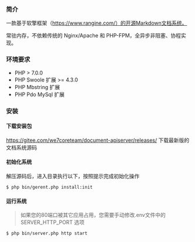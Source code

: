 ### 简介

一款基于软擎框架（https://www.rangine.com/）的开源Markdown文档系统。

常驻内存，不依赖传统的 Nginx/Apache 和 PHP-FPM，全异步非阻塞、协程实现。

### 环境要求

  * PHP > 7.0.0
  * PHP Swoole 扩展 >= 4.3.0
  * PHP Mbstring 扩展
  * PHP Pdo MySql 扩展

### 安装

#### 下载安装包

https://gitee.com/we7coreteam/document-apiserver/releases/ 下载最新版的文档系统源码

#### 初始化系统

解压源码后，进入目录执行以下，按照提示完成初始化操作

```
$ php bin/gerent.php install:init
```

#### 运行系统

> 如果您的80端口被其它应用占用，您需要手动修改.env文件中的 SERVER_HTTP_PORT 选项

```
$ php bin/server.php http start
```









